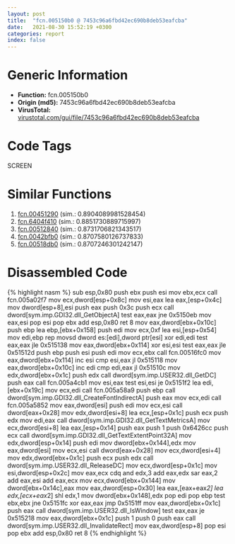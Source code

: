 ```yaml
---
layout: post
title:  "fcn.005150b0 @ 7453c96a6fbd42ec690b8deb53eafcba"
date:   2021-08-30 15:52:19 +0300
categories: report
index: false
---
```


# Generic Information
- **Function:** fcn.005150b0
- **Origin (md5):** 7453c96a6fbd42ec690b8deb53eafcba
- **VirusTotal:** [virustotal.com/gui/file/7453c96a6fbd42ec690b8deb53eafcba][virustotal_ref]

# Code Tags
<span class="tag" id="SCREEN">SCREEN</span>


# Similar Functions

1. [fcn.00451290][similar_1_ref] (sim.: 0.8904089981528454)
2. [fcn.6404f410][similar_2_ref] (sim.: 0.8851730889715997)
3. [fcn.00512840][similar_3_ref] (sim.: 0.8731706821343517)
4. [fcn.0042bfb0][similar_4_ref] (sim.: 0.8707580126737833)
5. [fcn.00518db0][similar_5_ref] (sim.: 0.8707246301242147)


# Disassembled Code

{% highlight nasm %}
sub esp,0x80
push ebx
push esi
mov ebx,ecx
call fcn.005a02f7
mov ecx,dword[esp+0x8c]
mov esi,eax
lea eax,[esp+0x4c]
mov dword[esp+8],esi
push eax
push 0x3c
push ecx
call dword[sym.imp.GDI32.dll_GetObjectA]
test eax,eax
jne 0x5150eb
mov eax,esi
pop esi
pop ebx
add esp,0x80
ret 8
mov eax,dword[ebx+0x10c]
push ebp
lea ebp,[ebx+0x158]
push edi
mov ecx,0xf
lea esi,[esp+0x54]
mov edi,ebp
rep movsd dword es:[edi],dword ptr[esi]
xor edi,edi
test eax,eax
jle 0x515138
mov eax,dword[ebx+0x114]
xor esi,esi
test eax,eax
jle 0x51512d
push ebp
push esi
push edi
mov ecx,ebx
call fcn.00516fc0
mov eax,dword[ebx+0x114]
inc esi
cmp esi,eax
jl 0x515118
mov eax,dword[ebx+0x10c]
inc edi
cmp edi,eax
jl 0x51510c
mov edx,dword[ebx+0x1c]
push edx
call dword[sym.imp.USER32.dll_GetDC]
push eax
call fcn.005a4cb1
mov esi,eax
test esi,esi
je 0x5151f2
lea edi,[ebx+0x19c]
mov ecx,edi
call fcn.005a58a9
push ebp
call dword[sym.imp.GDI32.dll_CreateFontIndirectA]
push eax
mov ecx,edi
call fcn.005a5852
mov eax,dword[esi]
push edi
mov ecx,esi
call dword[eax+0x28]
mov edx,dword[esi+8]
lea ecx,[esp+0x1c]
push ecx
push edx
mov edi,eax
call dword[sym.imp.GDI32.dll_GetTextMetricsA]
mov ecx,dword[esi+8]
lea eax,[esp+0x14]
push eax
push 1
push 0x6426cc
push ecx
call dword[sym.imp.GDI32.dll_GetTextExtentPoint32A]
mov edx,dword[esp+0x14]
push edi
mov dword[ebx+0x144],edx
mov eax,dword[esi]
mov ecx,esi
call dword[eax+0x28]
mov ecx,dword[esi+4]
mov edx,dword[ebx+0x1c]
push ecx
push edx
call dword[sym.imp.USER32.dll_ReleaseDC]
mov ecx,dword[esp+0x1c]
mov esi,dword[esp+0x2c]
mov eax,ecx
cdq
and edx,3
add eax,edx
sar eax,2
add eax,esi
add eax,ecx
mov ecx,dword[ebx+0x144]
mov dword[ebx+0x14c],eax
mov eax,dword[esp+0x30]
lea eax,[eax+eax*2]
lea edx,[ecx+eax*2]
shl edx,1
mov dword[ebx+0x148],edx
pop edi
pop ebp
test ebx,ebx
jne 0x5151fc
xor eax,eax
jmp 0x5151ff
mov eax,dword[ebx+0x1c]
push eax
call dword[sym.imp.USER32.dll_IsWindow]
test eax,eax
je 0x515218
mov eax,dword[ebx+0x1c]
push 1
push 0
push eax
call dword[sym.imp.USER32.dll_InvalidateRect]
mov eax,dword[esp+8]
pop esi
pop ebx
add esp,0x80
ret 8
{% endhighlight %}


[similar_1_ref]: /report/fcn.00451290@4fe6510221c33bf023f6abed461fc13f
[similar_2_ref]: /report/fcn.6404f410@07e4412910bcf0f5969ef64c44eecb2d
[similar_3_ref]: /report/fcn.00512840@7453c96a6fbd42ec690b8deb53eafcba
[similar_4_ref]: /report/fcn.0042bfb0@4fe6510221c33bf023f6abed461fc13f
[similar_5_ref]: /report/fcn.00518db0@7453c96a6fbd42ec690b8deb53eafcba
[virustotal_ref]: https://www.virustotal.com/gui/file/7453c96a6fbd42ec690b8deb53eafcba